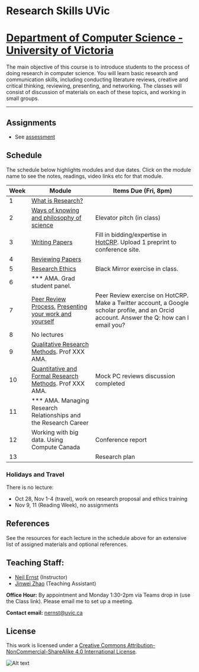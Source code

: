 # Research Skills UVic

# [Department of Computer Science - University of Victoria](http://www.csc.uvic.ca/)

The main objective of this course is to introduce students to the process of doing research in computer science. You will learn basic research and communication skills, including conducting literature reviews, creative and critical thinking, reviewing, presenting, and networking. The classes will consist of discussion of materials on each of these topics, and working in small groups.

---

## Assignments

* See [assessment](assessment.md)

## Schedule

The schedule below highlights modules and due dates. Click on the module name to see the notes, readings, video links etc for that module. 

|Week | Module | Items Due (Fri, 8pm) |
|---|---|--|
| 1 | [What is Research?](resources/elevator/what_is_research.md) | |
| 2 | [Ways of knowing and philosophy of science](resources/epistemology/epistemology.md) | Elevator pitch (in class) |
| 3 | [Writing Papers](resources/writing/writing.md) | Fill in bidding/expertise in [HotCRP](https://uvic-csc595.hotcrp.com). Upload 1 preprint to conference site. |
| 4 | [Reviewing Papers](resources/reviewing/M4%20Reading.md) |  |
| 5 | [Research Ethics](resources/ethics/ethics_and_research.md) | Black Mirror exercise in class. |
|6 | *** AMA. Grad student panel. |  |
|7 | [Peer Review Process.](resources/peer/peer.md) [Presenting your work and yourself](resources/presenting/Presenting.md) | Peer Review exercise on HotCRP. Make a Twitter account, a Google scholar profile, and an Orcid account. Answer the Q: how can I email you? |
| 8 | No lectures | | 
| 9 | [Qualitative Research Methods](resources/qual/qual-notes.md). Prof XXX AMA. |  |
| 10 | [Quantitative and Formal Research Methods](resources/qual/qual-notes.md). Prof XXX AMA. | Mock PC reviews discussion completed |
| 11 | *** AMA. Managing Research Relationships and the Research Career | |
| 12 |  Working with big data. Using Compute Canada | Conference report |
| 13 |  | Research plan |

### Holidays and Travel
There is no lecture:

* Oct 28, Nov 1-4 (travel), work on research proposal and ethics training
* Nov 9, 11 (Reading Week), no assignments

## References
See the resources for each lecture in the schedule above for an extensive list of assigned materials and optional references. 

## Teaching Staff:

- [Neil Ernst](https://www.neilernst.net/) (Instructor)
- [Jinwei Zhao](https://pan.uvic.ca/~clarkzjw/) (Teaching Assistant)

**Office Hour:** By appointment and Monday 1:30-2pm via Teams drop in (use the Class link). 
Please email me to set up a meeting.

**Contact email:** [nernst@uvic.ca](mailto:nernst@uvic.ca)


## License

This work is licensed under a [Creative Commons Attribution-NonCommercial-ShareAlike 4.0 International License](http://creativecommons.org/licenses/by-nc-sa/4.0/).

![Alt text](https://i.creativecommons.org/l/by-nc-sa/4.0/88x31.png "Creative Commons Attribution-NonCommercial-ShareAlike 4.0 International License")

